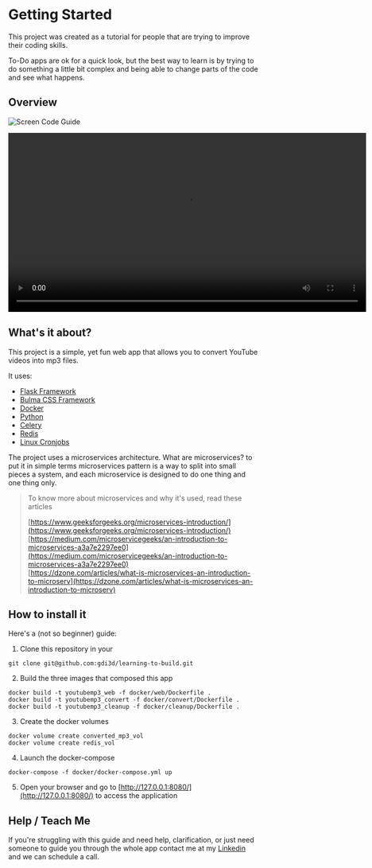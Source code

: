 # Getting Started

This project was created as a tutorial for people that are trying to improve their coding skills.

To-Do apps are ok for a quick look, but the best way to learn is by trying to do something a little bit complex and being able to change parts of the code and see what happens.

## Overview

![Screen Code Guide](/images/screen-code-guide.png)

<center>
<video width="720" controls>
  <source src="https://user-images.githubusercontent.com/4661798/181342079-e9b51d45-33b0-4e12-819f-12a9739495e0.mp4" type="video/mp4">
</video>
</center>

## What's it about?

This project is a simple, yet fun web app that allows you to convert YouTube videos into mp3 files.

It uses:

- [Flask Framework](https://flask.palletsprojects.com/en/2.1.x/)
- [Bulma CSS Framework](https://bulma.io/)
- [Docker](https://www.docker.com/get-started/)
- [Python](https://www.python.org/)
- [Celery](https://docs.celeryq.dev/en/stable/index.html)
- [Redis](https://redis.io/)
- [Linux Cronjobs](https://www.educba.com/cron-in-linux/)

The project uses a microservices architecture. What are microservices? to put it in simple terms microservices pattern is a way to split into small pieces a system, and each microservice is designed to do one thing and one thing only.

> To know more about microservices and why it's used, read these articles
> 
> [https://www.geeksforgeeks.org/microservices-introduction/](https://www.geeksforgeeks.org/microservices-introduction/)  
> [https://medium.com/microservicegeeks/an-introduction-to-microservices-a3a7e2297ee0](https://medium.com/microservicegeeks/an-introduction-to-microservices-a3a7e2297ee0)  
> [https://dzone.com/articles/what-is-microservices-an-introduction-to-microserv](https://dzone.com/articles/what-is-microservices-an-introduction-to-microserv)


## How to install it

Here's a (not so beginner) guide:

1. Clone this repository in your
  
  ```
  git clone git@github.com:gdi3d/learning-to-build.git
  ```
   
2. Build the three images that composed this app  
  
  ```
  docker build -t youtubemp3_web -f docker/web/Dockerfile .
  docker build -t youtubemp3_convert -f docker/convert/Dockerfile .
  docker build -t youtubemp3_cleanup -f docker/cleanup/Dockerfile .
  ```
  
3. Create the docker volumes
   
  ```
  docker volume create converted_mp3_vol
  docker volume create redis_vol
  ```
    
4. Launch the docker-compose

  ```
  docker-compose -f docker/docker-compose.yml up
  ```
  
5. Open your browser and go to [http://127.0.0.1:8080/](http://127.0.0.1:8080/) to access the application

## Help / Teach Me

If you're struggling with this guide and need help, clarification, or just need someone to guide you through the whole app contact me at my [Linkedin](https://www.linkedin.com/in/adrianogalello/) and we can schedule a call.